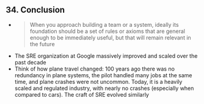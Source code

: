 ## 34. Conclusion

- > When you approach building a team or a system, ideally its foundation should be a set of rules or axioms that are general enough to be immediately useful, but that will remain relevant in the future
- The SRE organization at Google massively improved and scaled over the past decade
- Think of how plane travel changed: 100 years ago there was no redundancy in plane systems, the pilot handled many jobs at the same time, and plane crashes were not uncommon. Today, it is a heavily scaled and regulated industry, with nearly no crashes (especially when compared to cars). The craft of SRE evolved similarly
